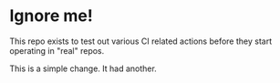 # Ignore me!

This repo exists to test out various CI related actions before they start operating in "real" repos.


<!--

ponylang/action-testing@0.35.2

corral add github.com/ponylang/action-testing.git --version 0.35.2

other stuff

corral add github.com/ponylang/action-testing.git -v 0.35.2

-->

This is a simple change. It had another.

